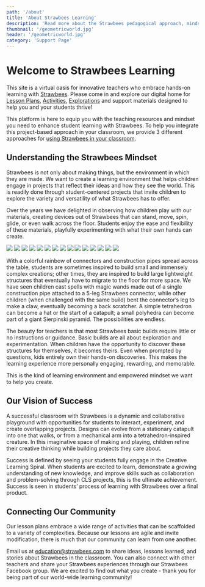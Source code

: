 ```yaml
---
path: '/about'
title: 'About Strawbees Learning'
description: 'Read more about the Strawbees pedagogical approach, mindset and vision of success.'
thumbnail: '/geometricworld.jpg'
header: '/geometricworld.jpg'
category: 'Support Page'
---
```


# Welcome to Strawbees Learning

This site is a virtual oasis for innovative teachers who embrace hands-on learning with [Strawbees](/what-is-strawbees). Please come in and explore our digital home for [Lesson Plans](/lesson-plans), [Activities](/activities), [Explorations](/explorations) and support materials designed to help you and your students thrive!

This platform is here to equip you with the teaching resources and mindset you need to enhance student learning with Strawbees. To help you integrate this project-based approach in your classroom, we provide 3 different approaches for [using Strawbees in your classroom](/how-to-use-strawbees-in-your-classroom).

## Understanding the Strawbees Mindset

Strawbees is not only about making things, but the environment in which they are made. We want to create a learning environment that helps children engage in projects that reflect their ideas and how they see the world. This is readily done through student-centered projects that invite children to explore the variety and versatility of what Strawbees has to offer.

Over the years we have delighted in observing how children play with our materials, creating devices out of Strawbees that can stand, move, spin, glide, or even walk across the floor. Students enjoy the ease and flexibility of these materials, playfully experimenting with what their own hands can create.

<section component="gallery">

![](/arm2.jpg)
![](/platonic6.jpg)
![](/platonic7.jpg)
![](/robotracer8.jpg)
![](/robotracer9.jpg)
![](/robotracer10.jpg)
![](/truss2.jpg)
![](/truss3.jpg)
![](/truss6.jpg)
![](/tower8.jpg)
![](/sierpinski3.jpg)
![](/sierpinski4.jpg)
![](/sierpinski5.jpg)
![](/sierpinski6.jpg)
![](/sierpinski7.jpg)

</section>

With a colorful rainbow of connectors and construction pipes spread across the table, students are sometimes inspired to build small and immensely complex creations; other times, they are inspired to build large lightweight structures that eventually have to migrate to the floor for more space. We have seen children cast spells with magic wands made out of a single construction pipe attached to a 5-leg Strawbees connector, while other children (when challenged with the same build) bent the connector’s leg to make a claw, eventually becoming a back scratcher. A simple tetrahedron can become a hat or the start of a catapult; a small polyhedra can become part of a giant Sierpinski pyramid. The possibilities are endless.

The beauty for teachers is that most Strawbees basic builds require little or no instructions or guidance. Basic builds are all about exploration and experimentation. When children have the opportunity to discover these structures for themselves, it becomes theirs. Even when prompted by questions, kids entirely own their hands-on discoveries. This makes the learning experience more personally engaging, rewarding, and memorable.

This is the kind of learning environment and empowered mindset we want to help you create.

## Our Vision of Success

A successful classroom with Strawbees is a dynamic and collaborative playground with opportunities for students to interact, experiment, and create overlapping projects. Designs can evolve from a stationary catapult into one that walks, or from a mechanical arm into a tetrahedron-inspired creature. In this imaginative space of making and playing, children refine their creative thinking while building projects they care about.

Success is defined by seeing your students fully engage in the Creative Learning Spiral. When students are excited to learn, demonstrate a growing understanding of new knowledge, and improve skills such as collaboration and problem-solving through CLS projects, this is the ultimate achievement. Success is seen in students’ process of learning with Strawbees over a final product.

## Connecting Our Community

Our lesson plans embrace a wide range of activities that can be scaffolded to a variety of complexities. Because our lessons are agile and invite modification, there is much that our community can learn from one another.

Email us at education@strawbees.com to share ideas, lessons learned, and stories about Strawbees in the classroom. You can also connect with other teachers and share your Strawbees experiences through our Strawbees Facebook group. We are excited to find out what you create - thank you for being part of our world-wide learning community!
